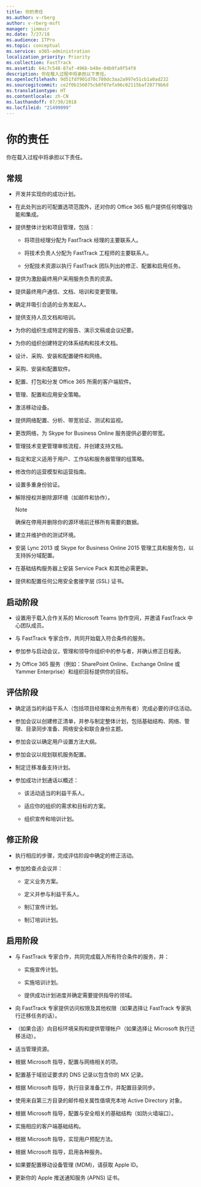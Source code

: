 ```yaml
---
title: 你的责任
ms.author: v-rberg
author: v-rberg-msft
manager: jimmuir
ms.date: 7/27/18
ms.audience: ITPro
ms.topic: conceptual
ms.service: o365-administration
localization_priority: Priority
ms.collection: FastTrack
ms.assetid: 64c7c548-87af-496b-b48e-04b9fa9f54f8
description: 你在载入过程中将承担以下责任。
ms.openlocfilehash: 9d51fdf901d70c780dc3aa2a997e51cb1a0ad232
ms.sourcegitcommit: ce2f0b156075cb8f07efa96c02115baf20779b6d
ms.translationtype: HT
ms.contentlocale: zh-CN
ms.lasthandoff: 07/30/2018
ms.locfileid: "21499099"
---
```

# <a name="your-responsibilities"></a>你的责任

你在载入过程中将承担以下责任。
  
## <a name="general"></a>常规

- 开发并实现你的成功计划。
    
- 在此处列出的可配置选项范围外，还对你的 Office 365 租户提供任何增强功能和集成。 
    
- 提供整体计划和项目管理，包括： 
    
  - 将项目经理分配为 FastTrack 经理的主要联系人。
    
  - 将技术负责人分配为 FastTrack 工程师的主要联系人。
    
  - 分配技术资源以执行 FastTrack 团队列出的修正、配置和启用任务。 
    
- 提供为激励最终用户采用服务负责的资源。
    
- 提供最终用户通信、文档、培训和变更管理。
    
- 确定并吸引合适的业务发起人。 
    
- 提供支持人员文档和培训。 
    
- 为你的组织生成特定的报告、演示文稿或会议纪要。 
    
- 为你的组织创建特定的体系结构和技术文档。 
    
- 设计、采购、安装和配置硬件和网络。 
    
- 采购、安装和配置软件。 
    
- 配置、打包和分发 Office 365 所需的客户端软件。
    
- 管理、配置和应用安全策略。
    
- 激活移动设备。
    
- 提供网络配置、分析、带宽验证、测试和监视。 
    
- 更改网络，为 Skype for Business Online 服务提供必要的带宽。
    
- 管理技术变更管理审核流程，并创建支持文档。
    
- 指定和定义适用于用户、工作站和服务器管理的组策略。
    
- 修改你的运营模型和运营指南。
    
- 设置多重身份验证。
    
- 解除授权并删除源环境（如邮件和协作）。 
    
    > [!NOTE]
    > 确保在停用并删除你的源环境前迁移所有需要的数据。 
  
- 建立并维护你的测试环境。
    
- 安装 Lync 2013 或 Skype for Business Online 2015 管理工具和服务包，以支持拆分域配置。
    
- 在基础结构服务器上安装 Service Pack 和其他必需更新。 
    
- 提供和配置任何公用安全套接字层 (SSL) 证书。 
    
## <a name="initiate-phase"></a>启动阶段

- 设置用于载入合作关系的 Microsoft Teams 协作空间，并邀请 FastTrack 中心团队成员。
    
- 与 FastTrack 专家合作，共同开始载入符合条件的服务。 
    
- 参加参与启动会议，管理和领导你组织中的参与者，并确认修正日程表。
    
- 为 Office 365 服务（例如：SharePoint Online、Exchange Online 或 Yammer Enterprise）和组织目标提供你的目标。
    
## <a name="assess-phase"></a>评估阶段

- 确定适当的利益干系人（包括项目经理和业务所有者）完成必要的评估活动。 
    
- 参加会议以创建修正清单，并参与制定整体计划，包括基础结构、网络、管理、目录同步准备、网络安全和联合身份主题。 
    
- 参加会议以确定用户设置方法大纲。 
    
- 参加会议以规划联机服务配置。 
    
- 制定迁移准备支持计划。 
    
- 参加成功计划通话以概述：
    
  - 该活动适当的利益干系人。
    
  - 适应你的组织的需求和目标的方案。
    
  - 组织宣传和培训计划。
    
## <a name="remediate-phase"></a>修正阶段

- 执行相应的步骤，完成评估阶段中确定的修正活动。 
    
- 参加检查点会议并： 
    
  - 定义业务方案。
    
  - 定义并参与利益干系人。
    
  - 制订宣传计划。
    
  - 制订培训计划。
    
## <a name="enable-phase"></a>启用阶段

- 与 FastTrack 专家合作，共同完成载入所有符合条件的服务，并：
    
  - 实施宣传计划。
    
  - 实施培训计划。
    
  - 提供成功计划进度并确定需要提供指导的领域。
    
- 向 FastTrack 专家提供访问权限及其他权限（如果选择让 FastTrack 专家执行迁移任务的话）。
    
- （如果合适）向目标环境采购和提供管理帐户（如果选择让 Microsoft 执行迁移活动）。
    
- 适当管理资源。 
    
- 根据 Microsoft 指导，配置与网络相关的项。
    
- 配置基于域验证要求的 DNS 记录以包含你的 MX 记录。
    
- 根据 Microsoft 指导，执行目录准备工作，并配置目录同步。
    
- 使用来自第三方目录的邮件相关属性值填充本地 Active Directory 对象。
    
- 根据 Microsoft 指导，配置与安全相关的基础结构（如防火墙端口）。
    
- 实施相应的客户端基础结构。
    
- 根据 Microsoft 指导，实现用户预配方法。
    
- 根据 Microsoft 指导，启用各种服务。
    
- 如果要配置移动设备管理 (MDM)，请获取 Apple ID。
    
- 更新你的 Apple 推送通知服务 (APNS) 证书。
    

  

